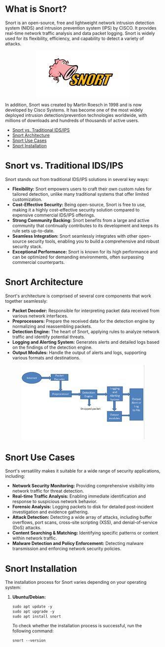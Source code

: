 # What is Snort?

Snort is an open-source, free and lightweight network intrusion detection system (NIDS) and intrusion prevention system (IPS)
by CISCO. It provides real-time network traffic analysis and data packet logging. 
Snort is widely used for its flexibility, efficiency, and capability to detect a variety of attacks.

<p align="center">
<img src="./Resources/snort_logo_icon.webp" alt="Snort Icon" width="300">
</p>

In addition, Snort was created by Martin Roesch in 1998 and is now developed by Cisco Systems. It has become one of the most widely deployed intrusion detection/prevention technologies worldwide, with millions of downloads and hundreds of thousands of active users.

- [Snort vs. Traditional IDS/IPS](#snort-vs-traditional-idsips)
- [Snort Architecture](#snort-architecture)
- [Snort Use Cases](#snort-use-cases)
- [Snort Installation](#snort-installation)

# Snort vs. Traditional IDS/IPS

Snort stands out from traditional IDS/IPS solutions in several key ways:

* **Flexibility:** Snort empowers users to craft their own custom rules for tailored detection, unlike many traditional systems that offer limited customization.
* **Cost-Effective Security:** Being open-source, Snort is free to use, making it a highly cost-effective security solution compared to expensive commercial IDS/IPS offerings.
* **Strong Community Backing:** Snort benefits from a large and active community that continually contributes to its development and keeps its rule sets up-to-date.
* **Seamless Integration:** Snort seamlessly integrates with other open-source security tools, enabling you to build a comprehensive and robust security stack.
* **Exceptional Performance:** Snort is known for its high performance and can be optimized for demanding environments, often surpassing commercial counterparts.


# Snort Architecture

Snort's architecture is comprised of several core components that work together seamlessly:
* **Packet Decoder:** Responsible for interpreting packet data received from various network interfaces.
* **Preprocessors:** Prepare the received data for the detection engine by normalizing and reassembling packets.
* **Detection Engine:** The heart of Snort, applying rules to analyze network traffic and identify potential threats.
* **Logging and Alerting System:** Generates alerts and detailed logs based on the findings of the detection engine.
* **Output Modules:** Handle the output of alerts and logs, supporting various formats and destinations.

<p align="center">
<img src="./Resources/snort_architecture.png" alt="Snort Architecture" width="400">
</p>

# Snort Use Cases

Snort's versatility makes it suitable for a wide range of security applications, including:

* **Network Security Monitoring:** Providing comprehensive visibility into network traffic for threat detection.
* **Real-time Traffic Analysis:** Enabling immediate identification and response to suspicious network behavior.
* **Forensic Analysis:** Logging packets to disk for detailed post-incident investigation and evidence gathering.
* **Attack Detection:** Detecting a wide array of attacks, including buffer overflows, port scans, cross-site scripting (XSS), and denial-of-service (DoS) attacks.
* **Content Searching & Matching:** Identifying specific patterns or content within network traffic.
* **Malware Detection and Policy Enforcement:** Detecting malware transmission and enforcing network security policies.

# Snort Installation
The installation process for Snort varies depending on your operating system:

1. **Ubuntu/Debian:**

    ```shell
    sudo apt update -y
    sudo apt upgrade -y
    sudo apt install snort 
    ```
   To check whether the installation process is successful, run the following command:
   ```shell
   snort --version
   ```